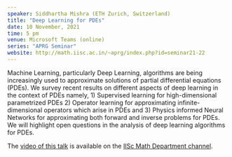```yaml
---
speaker: Siddhartha Mishra (ETH Zurich, Switzerland)
title: "Deep Learning for PDEs"
date: 10 November, 2021
time: 5 pm
venue: Microsoft Teams (online)
series: "APRG Seminar"
website: http://math.iisc.ac.in/~aprg/index.php?id=seminar21-22
---
```


Machine Learning, particularly Deep Learning, algorithms are being
increasingly used to approximate solutions of partial differential
equations (PDEs). We survey recent results on different aspects of
deep learning in the context of PDEs namely, 1) Supervised learning
for high-dimensional parametrized PDEs 2) Operator learning for
approximating infinite-dimensional operators which arise in PDEs
and 3) Physics informed Neural Networks for approximating both forward
and inverse problems for PDEs. We will highlight open questions in
the analysis of deep learning algorithms for PDEs.

The [video of this talk](https://www.youtube.com/watch?v=BuxXSFNV2jo&list=PLQXtaLhI1-1qxOEykh-1WOFkYuIzEE-ev) is available
on the [IISc Math Department channel](https://www.youtube.com/channel/UCR5Igvq9HScQKlPr-0coSIg/playlists).
